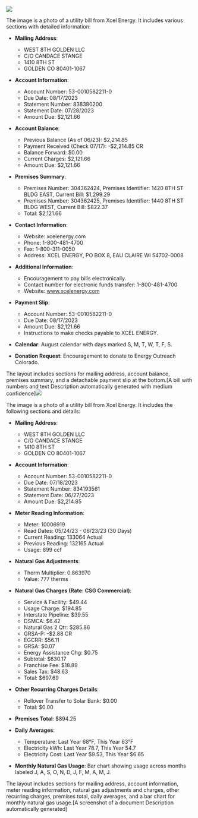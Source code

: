 ![](images/img-0.jpeg)

The image is a photo of a utility bill from Xcel Energy. It includes various sections with detailed information:

- **Mailing Address**: 
  - WEST 8TH GOLDEN LLC
  - C/O CANDACE STANGE
  - 1410 8TH ST
  - GOLDEN CO 80401-1067

- **Account Information**:
  - Account Number: 53-0010582211-0
  - Due Date: 08/17/2023
  - Statement Number: 838380200
  - Statement Date: 07/28/2023
  - Amount Due: $2,121.66

- **Account Balance**:
  - Previous Balance (As of 06/23): $2,214.85
  - Payment Received (Check 07/17): -$2,214.85 CR
  - Balance Forward: $0.00
  - Current Charges: $2,121.66
  - Amount Due: $2,121.66

- **Premises Summary**:
  - Premises Number: 304362424, Premises Identifier: 1420 8TH ST BLDG EAST, Current Bill: $1,299.29
  - Premises Number: 304362425, Premises Identifier: 1440 8TH ST BLDG WEST, Current Bill: $822.37
  - Total: $2,121.66

- **Contact Information**:
  - Website: xcelenergy.com
  - Phone: 1-800-481-4700
  - Fax: 1-800-311-0050
  - Address: XCEL ENERGY, PO BOX 8, EAU CLAIRE WI 54702-0008

- **Additional Information**:
  - Encouragement to pay bills electronically.
  - Contact number for electronic funds transfer: 1-800-481-4700
  - Website: www.xcelenergy.com

- **Payment Slip**:
  - Account Number: 53-0010582211-0
  - Due Date: 08/17/2023
  - Amount Due: $2,121.66
  - Instructions to make checks payable to XCEL ENERGY.

- **Calendar**: August calendar with days marked S, M, T, W, T, F, S.

- **Donation Request**: Encouragement to donate to Energy Outreach Colorado.

The layout includes sections for mailing address, account balance, premises summary, and a detachable payment slip at the bottom.[A bill with numbers and text Description automatically generated with medium confidence]![](images/img-1.jpeg)

The image is a photo of a utility bill from Xcel Energy. It includes the following sections and details:

- **Mailing Address**: 
  - WEST 8TH GOLDEN LLC
  - C/O CANDACE STANGE
  - 1410 8TH ST
  - GOLDEN CO 80401-1067

- **Account Information**:
  - Account Number: 53-0010582211-0
  - Due Date: 07/18/2023
  - Statement Number: 834193561
  - Statement Date: 06/27/2023
  - Amount Due: $2,214.85

- **Meter Reading Information**:
  - Meter: 10006919
  - Read Dates: 05/24/23 - 06/23/23 (30 Days)
  - Current Reading: 133064 Actual
  - Previous Reading: 132165 Actual
  - Usage: 899 ccf

- **Natural Gas Adjustments**:
  - Therm Multiplier: 0.863970
  - Value: 777 therms

- **Natural Gas Charges (Rate: CSG Commercial)**:
  - Service & Facility: $49.44
  - Usage Charge: $194.85
  - Interstate Pipeline: $39.55
  - DSMCA: $6.42
  - Natural Gas 2 Qtr: $285.86
  - GRSA-P: -$2.88 CR
  - EGCRR: $56.11
  - GRSA: $0.07
  - Energy Assistance Chg: $0.75
  - Subtotal: $630.17
  - Franchise Fee: $18.89
  - Sales Tax: $48.63
  - Total: $697.69

- **Other Recurring Charges Details**:
  - Rollover Transfer to Solar Bank: $0.00
  - Total: $0.00

- **Premises Total**: $894.25

- **Daily Averages**:
  - Temperature: Last Year 68°F, This Year 63°F
  - Electricity kWh: Last Year 78.7, This Year 54.7
  - Electricity Cost: Last Year $9.53, This Year $6.65

- **Monthly Natural Gas Usage**: Bar chart showing usage across months labeled J, A, S, O, N, D, J, F, M, A, M, J.

The layout includes sections for mailing address, account information, meter reading information, natural gas adjustments and charges, other recurring charges, premises total, daily averages, and a bar chart for monthly natural gas usage.[A screenshot of a document Description automatically generated]


